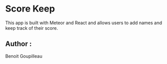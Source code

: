 # Score Keep

This app is built with Meteor and React and allows users to add names and keep track of their score.

## Author :
Benoit Goupilleau

